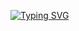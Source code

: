 [![Typing SVG](https://readme-typing-svg.demolab.com?font=Fira+Code&pause=1000&random=false&width=435&lines=Bahodirov+Muhammadamin;Backend+developer;In+the+future+FULL+STACK+DEVELOPER)](https://git.io/typing-svg)
